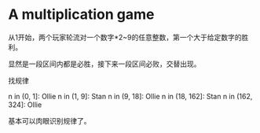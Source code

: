 # A multiplication game

从1开始，两个玩家轮流对一个数字\*2~9的任意整数，第一个大于给定数字的胜利。

显然是一段区间内都是必胜，接下来一段区间必败，交替出现。

找规律

n in (0, 1]: Ollie
n in (1, 9]: Stan
n in (9, 18]: Ollie
n in (18, 162]: Stan
n in (162, 324]: Ollie

基本可以肉眼识别规律了。
